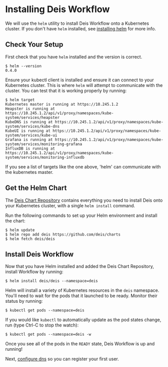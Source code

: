 # Installing Deis Workflow

We will use the `helm` utility to install Deis Workflow onto a Kubernetes cluster. If you don't
have `helm` installed, see [installing helm][helm] for more info.

## Check Your Setup

First check that you have `helm` installed and the version is correct.

```
$ helm --version
0.4.0
```

Ensure your kubectl client is installed and ensure it can connect to your Kubernetes cluster. This
is where `helm` will attempt to communicate with the cluster. You can test that it is working
properly by running:

```
$ helm target
Kubernetes master is running at https://10.245.1.2
Heapster is running at https://10.245.1.2/api/v1/proxy/namespaces/kube-system/services/heapster
KubeDNS is running at https://10.245.1.2/api/v1/proxy/namespaces/kube-system/services/kube-dns
KubeUI is running at https://10.245.1.2/api/v1/proxy/namespaces/kube-system/services/kube-ui
Grafana is running at https://10.245.1.2/api/v1/proxy/namespaces/kube-system/services/monitoring-grafana
InfluxDB is running at https://10.245.1.2/api/v1/proxy/namespaces/kube-system/services/monitoring-influxdb
```

If you see a list of targets like the one above, 'helm' can communicate with the kubernetes master.

## Get the Helm Chart

The [Deis Chart Repository](https://github.com/deis/charts) contains everything you
need to install Deis onto your Kubernetes cluster, with a single `helm install` command.

Run the following commands to set up your Helm environment and install the chart:

```
$ helm update
$ helm repo add deis https://github.com/deis/charts
$ helm fetch deis/deis
```

## Install Deis Workflow

Now that you have Helm installed and added the Deis Chart Repository, install Workflow by running:

```
$ helm install deis/deis --namespace=deis
```

Helm will install a variety of Kubernetes resources in the `deis` namespace.
You'll need to wait for the pods that it launched to be ready. Monitor their status
by running:

```
$ kubectl get pods --namespace=deis
```

If you would like `kubectl` to automatically update as the pod states change, run (type Ctrl-C to stop the watch):
```
$ kubectl get pods --namespace=deis -w
```

Once you see all of the pods in the `READY` state, Deis Workflow is up and running!

Next, [configure dns][] so you can register your first user.

[helm]: http://helm.sh
[using deis]: ../using-deis/deploying-an-application.md
[configure dns]: ../managing-deis/configuring-dns.md
